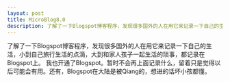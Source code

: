 ```yaml
---
layout: post
title: MicroBlog8.0
description: 了解了一下Blogspot博客程序，发现很多国外的人在用它来记录一下自己的生活，小到自己旅行生活的点滴，大到和家人孩子一起生活的琐事，都记录在Blogspot上。
---
```


了解了一下Blogspot博客程序，发现很多国外的人在用它来记录一下自己的生活，小到自己旅行生活的点滴，大到和家人孩子一起生活的琐事，都记录在Blogspot上。
我也开通了Blogspot。暂时不会再上面记录什么，留着只是觉得以后可能会有用。还有，Blogspot在大陆是被Qiang的，想进的话坏小孩都懂。
